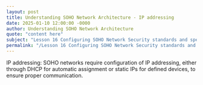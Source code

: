 ```yaml
---
layout: post
title: Understanding SOHO Network Architecture - IP addressing
date: 2025-01-10 12:00:00 -0000
author: Understanding SOHO Network Architecture
quote: "content here"
subject: "Lesson 16 Configuring SOHO Network Security standards and specifications"
permalink: "/Lesson 16 Configuring SOHO Network Security standards and specifications/Understanding SOHO Network Architecture/Understanding SOHO Network Architecture - IP addressing"
---
```


IP addressing: SOHO networks require configuration of IP addressing, either through DHCP for automatic assignment or static IPs for defined devices, to ensure proper communication.
